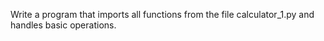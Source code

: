 Write a program that imports all functions from the file calculator_1.py and handles basic operations.
